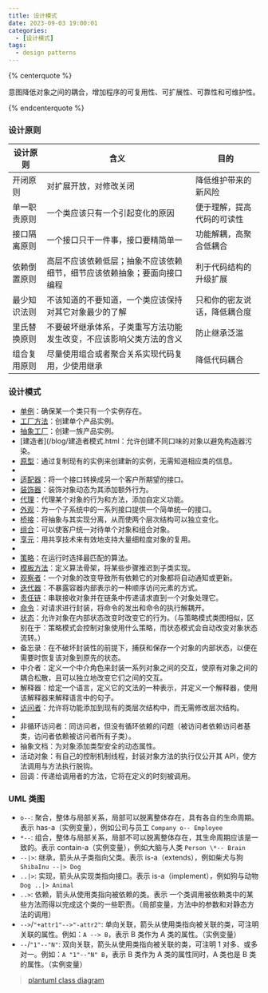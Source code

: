 ```yaml
---
title: 设计模式
date: 2023-09-03 19:00:01
categories:
  - [设计模式]
tags:
  - design patterns
---
```


{% centerquote %}

意图降低对象之间的耦合，增加程序的可复用性、可扩展性、可靠性和可维护性。

{% endcenterquote %}

### 设计原则

| 设计原则     | 含义                                                                     | 目的                         |
| ------------ | ------------------------------------------------------------------------ | ---------------------------- |
| 开闭原则     | 对扩展开放，对修改关闭                                                   | 降低维护带来的新风险         |
| 单一职责原则 | 一个类应该只有一个引起变化的原因                                         | 便于理解，提高代码的可读性   |
| 接口隔离原则 | 一个接口只干一件事，接口要精简单一                                       | 功能解耦，高聚合低耦合       |
| 依赖倒置原则 | 高层不应该依赖低层；抽象不应该依赖细节，细节应该依赖抽象；要面向接口编程 | 利于代码结构的升级扩展       |
| 最少知识法则 | 不该知道的不要知道，一个类应该保持对其它对象最少的了解                   | 只和你的密友说话，降低耦合度 |
| 里氏替换原则 | 不要破坏继承体系，子类重写方法功能发生改变，不应该影响父类方法的含义     | 防止继承泛滥                 |
| 组合复用原则 | 尽量使用组合或者聚合关系实现代码复用，少使用继承                         | 降低代码耦合                 |

<!-- more -->

### 设计模式

- [单例](/blog/单例模式.html)：确保某一个类只有一个实例存在。
- [工厂方法](/blog/工厂模式.html)：创建单个产品实例。
- [抽象工厂](/blog/工厂模式.html)：创建一族产品实例。
- [建造者](/blog/建造者模式.html：允许创建不同口味的对象以避免构造器污染。
- [原型](/blog/原型模式.html)：通过复制现有的实例来创建新的实例，无需知道相应类的信息。
-
- [适配器](/blog/适配器模式.html)：将一个接口转换成另一个客户所期望的接口。
- [装饰器](/blog/装饰器模式.html)：装饰对象动态为其添加额外行为。
- [代理](/blog/代理模式.html)：代理某个对象的行为和方法，添加自定义功能。
- [外观](/blog/外观模式.html)：为一个子系统中的一系列接口提供一个简单统一的接口。
- [桥接](/blog/桥接模式.html)：将抽象与其实现分离，从而使两个层次结构可以独立变化。
- [组合](/blog/组合模式.html)：可以使客户统一对待单个对象和组合对象。
- [享元](/blog/享元模式.html)：用共享技术来有效地支持大量细粒度对象的复用。
-
- [策略](/blog/策略模式.html)：在运行时选择最匹配的算法。
- [模板方法](/blog/模板方法模式.html)：定义算法骨架，将某些步骤推迟到子类实现。
- [观察者](/blog/观察者模式.html)：一个对象的改变导致所有依赖它的对象都将自动通知或更新。
- [迭代器](/blog/迭代器模式.html)：不暴露容器内部表示的一种顺序访问元素的方式。
- [责任链](/blog/责任链模式.html)：串联接收对象并在链条中传递请求直到一个对象处理它。
- [命令](/blog/命令模式.html)：对请求进行封装，将命令的发出和命令的执行解耦开。
- [状态](/blog/状态模式.html)：允许对象在内部状态改变时改变它的行为。（与策略模式类图相似，区别在于：策略模式会控制对象使用什么策略，而状态模式会自动改变对象状态流转。）
- 备忘录：在不破坏封装性的前提下，捕获和保存一个对象的内部状态，以便在需要时恢复该对象到原先的状态。
- 中介者：定义一个中介角色来封装一系列对象之间的交互，使原有对象之间的耦合松散，且可以独立地改变它们之间的交互。
- 解释器：给定一个语言，定义它的文法的一种表示，并定义一个解释器，使用该解释器来解释语言中的句子。
- [访问者](/blog/访问者模式.html)：允许将功能添加到现有的类层次结构中，而无需修改层次结构。
-
- 非循环访问者：同访问者，但没有循环依赖的问题（被访问者依赖访问者基类，访问者依赖被访问者所有子类）。
- 抽象文档：为对象添加类型安全的动态属性。
- 活动对象：有自己的控制机制线程，封装对象方法的执行仅公开其 API，使方法调用与方法执行脱钩。
- 回调：传递给调用者的方法，它将在定义的时刻被调用。

### UML 类图

- `o--`: 聚合，整体与局部关系，局部可以脱离整体存在，具有各自的生命周期。表示 has-a（实例变量），例如公司与员工 `Company o-- Employee`
- `*--`: 组合，整体与局部关系，局部不可以脱离整体存在，其生命周期应该是一致的。表示 contain-a（实例变量），例如大脑与人类 `Person \*-- Brain`
- `--|>`: 继承，箭头从子类指向父类。表示 is-a（extends），例如柴犬与狗 `ShibaInu --|> Dog`
- `..|>`: 实现，箭头从实现类指向接口。表示 is-a（implement），例如狗与动物 `Dog ..|> Animal`
- `..>`: 依赖，箭头从使用类指向被依赖的类。表示 一个类调用被依赖类中的某些方法而得以完成这个类的一些职责。（局部变量，方法中的参数和对静态方法的调用）
- `-->`/`"+attr1"-->"-attr2"`: 单向关联，箭头从使用类指向被关联的类，可注明关联的属性。例如：`A --> B`，表示 B 类作为 A 类的属性。（实例变量）
- `--`/`"1"--"N"`: 双向关联，箭头从使用类指向被关联的类，可注明 1 对多、或多对一。例如：`A "1"--"N" B`，表示 B 类作为 A 类的属性同时，A 类也是 B 类的属性。（实例变量）

> [plantuml class diagram](https://plantuml.com/zh/class-diagram)
